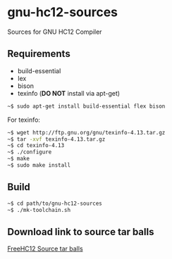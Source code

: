 # gnu-hc12-sources
Sources for GNU HC12 Compiler

Requirements
------------

* build-essential
* lex
* bison
* texinfo (**DO NOT** install via apt-get)

```bash
~$ sudo apt-get install build-essential flex bison
```
For texinfo:
```bash
~$ wget http://ftp.gnu.org/gnu/texinfo-4.13.tar.gz
~$ tar -xvf texinfo-4.13.tar.gz
~$ cd texinfo-4.13
~$ ./configure
~$ make
~$ sudo make install
```

Build
-----

```bash
~$ cd path/to/gnu-hc12-sources
~$ ./mk-toolchain.sh
```

Download link to source tar balls
---------------------------------

[FreeHC12 Source tar balls](http://freehc12.gibibit.com/Download)
